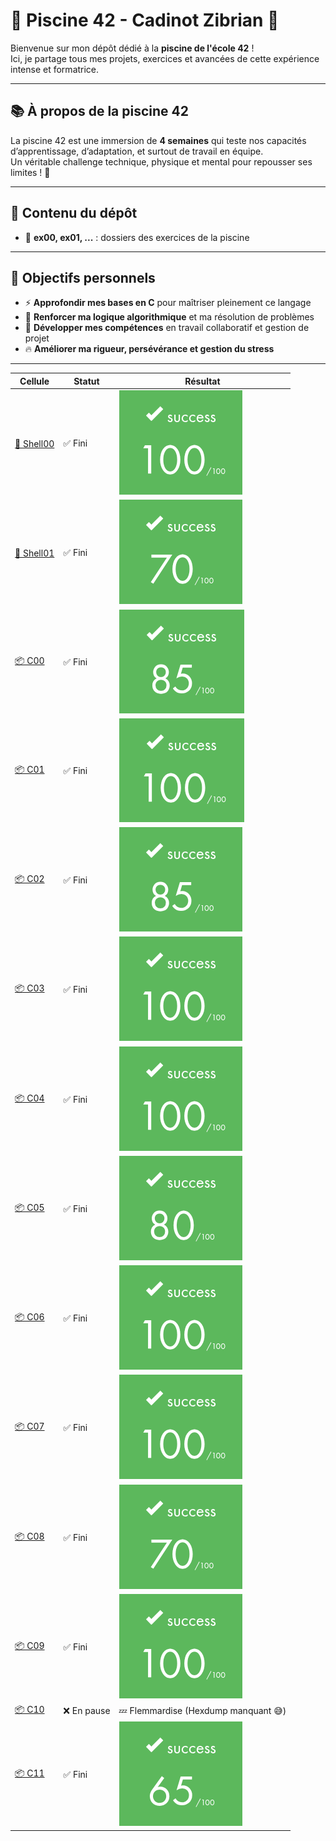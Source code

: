 # 🚀 Piscine 42 - Cadinot Zibrian 🌊

Bienvenue sur mon dépôt dédié à la **piscine de l'école 42** !  
Ici, je partage tous mes projets, exercices et avancées de cette expérience intense et formatrice.

---

## 📚 À propos de la piscine 42

La piscine 42 est une immersion de **4 semaines** qui teste nos capacités d’apprentissage, d’adaptation, et surtout de travail en équipe.  
Un véritable challenge technique, physique et mental pour repousser ses limites ! 💪

---


## 📂 Contenu du dépôt

- 📁 **ex00, ex01, ...** : dossiers des exercices de la piscine  

---


## 🎯 Objectifs personnels

- ⚡ **Approfondir mes bases en C** pour maîtriser pleinement ce langage  
- 🧠 **Renforcer ma logique algorithmique** et ma résolution de problèmes  
- 🤝 **Développer mes compétences** en travail collaboratif et gestion de projet  
- 🔥 **Améliorer ma rigueur, persévérance et gestion du stress**

---
| Cellule  | Statut   | Résultat |
|----------|----------|----------|
| [🐚 Shell00](Shell00) | ✅ Fini  | ![Shell00](Other/img/Shell00.png) |
| [🐚 Shell01](Shell01) | ✅ Fini  | ![Shell01](Other/img/Shell01.png) |
| [📦 C00](C00)     | ✅ Fini  | ![C00](Other/img/C00.png) |
| [📦 C01](C01)     | ✅ Fini  | ![C01](Other/img/C01.png) |
| [📦 C02](C02)     | ✅ Fini  | ![C02](Other/img/C02.png) |
| [📦 C03](C03)     | ✅ Fini  | ![C03](Other/img/C03.png) |
| [📦 C04](C04)     | ✅ Fini  | ![C04](Other/img/C04.png) |
| [📦 C05](C05)     | ✅ Fini  | ![C05](Other/img/C05.png) |
| [📦 C06](C06)     | ✅ Fini  | ![C06](Other/img/C06.png) |
| [📦 C07](C07)     | ✅ Fini  | ![C07](Other/img/C07.png) |
| [📦 C08](C08)     | ✅ Fini  | ![C08](Other/img/C08.png) |
| [📦 C09](C09)     | ✅ Fini  | ![C09](Other/img/C09.png) |
| [📦 C10](C10)     | ❌ En pause  | 💤 Flemmardise (Hexdump manquant 😅) |
| [📦 C11](C11)     | ✅ Fini  | ![C11](Other/img/C11.png) |

